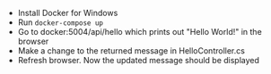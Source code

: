 * Install Docker for Windows
* Run `docker-compose up`
* Go to docker:5004/api/hello which prints out "Hello World!" in the browser
* Make a change to the returned message in HelloController.cs
* Refresh browser. Now the updated message should be displayed
